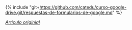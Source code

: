 {% include "git+https://github.com/catedu/curso-google-drive.git/respuestas-de-formularios-de-google.md" %}

[_Artículo originial_](https://catedu.gitbooks.io/trabajo-colaborativo-con-google-drive/content/respuestas-de-formularios-de-google.html)